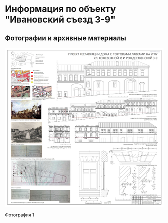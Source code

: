 # Информация по объекту "Ивановский съезд 3-9"

## Фотографии и архивные материалы

![1](/BuidingsInfo/89deff02-43cb-433a-9567-ce520bdbf071/1_Compressed.jpg)

Фотография 1


